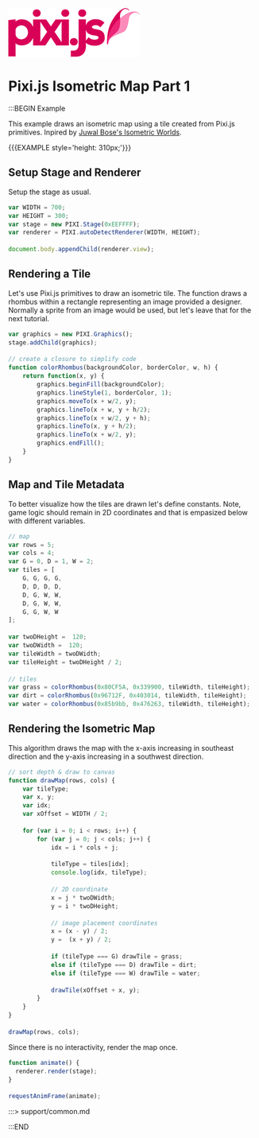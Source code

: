 <a href='index.html'>
  <img id="logo" src="img/pixi.png" />
</a>

# Pixi.js Isometric Map Part 1

:::BEGIN Example

This example draws an isometric map using a tile created from Pixi.js primitives. Inpired by [Juwal Bose's Isometric Worlds](http://gamedev.tutsplus.com/tutorials/implementation/creating-isometric-worlds-a-primer-for-game-developers/).

{{{EXAMPLE style='height: 310px;'}}}

## Setup Stage and Renderer

Setup the stage as usual.

```js
var WIDTH = 700;
var HEIGHT = 300;
var stage = new PIXI.Stage(0xEEFFFF);
var renderer = PIXI.autoDetectRenderer(WIDTH, HEIGHT);

document.body.appendChild(renderer.view);
```

## Rendering a Tile

Let's use Pixi.js primitives to draw an isometric tile. The function draws a rhombus
within a rectangle representing an image provided a designer. Normally a sprite from an
image would be used, but let's leave that for the next tutorial.

```js
var graphics = new PIXI.Graphics();
stage.addChild(graphics);

// create a closure to simplify code
function colorRhombus(backgroundColor, borderColor, w, h) {
    return function(x, y) {
        graphics.beginFill(backgroundColor);
        graphics.lineStyle(1, borderColor, 1);
        graphics.moveTo(x + w/2, y);
        graphics.lineTo(x + w, y + h/2);
        graphics.lineTo(x + w/2, y + h);
        graphics.lineTo(x, y + h/2);
        graphics.lineTo(x + w/2, y);
        graphics.endFill();
    }
}
```

## Map and Tile Metadata

To better visualize how the tiles are drawn let's define constants.
Note, game logic should remain in 2D coordinates and that is empasized below
with different variables.

```js
// map
var rows = 5;
var cols = 4;
var G = 0, D = 1, W = 2;
var tiles = [
    G, G, G, G,
    D, D, D, D,
    D, G, W, W,
    D, G, W, W,
    G, G, W, W
];

var twoDHeight =  120;
var twoDWidth =  120;
var tileWidth = twoDWidth;
var tileHeight = twoDHeight / 2;

// tiles
var grass = colorRhombus(0x80CF5A, 0x339900, tileWidth, tileHeight);
var dirt = colorRhombus(0x96712F, 0x403014, tileWidth, tileHeight);
var water = colorRhombus(0x85b9bb, 0x476263, tileWidth, tileHeight);
```

## Rendering the Isometric Map

This algorithm draws the map with the x-axis increasing
in southeast direction and the y-axis increasing in a southwest direction.

```js
// sort depth & draw to canvas
function drawMap(rows, cols) {
    var tileType;
    var x, y;
    var idx;
    var xOffset = WIDTH / 2;

    for (var i = 0; i < rows; i++) {
        for (var j = 0; j < cols; j++) {
            idx = i * cols + j;

            tileType = tiles[idx];
            console.log(idx, tileType);

            // 2D coordinate
            x = j * twoDWidth;
            y = i * twoDHeight;

            // image placement coordinates
            x = (x - y) / 2;
            y =  (x + y) / 2;

            if (tileType === G) drawTile = grass;
            else if (tileType === D) drawTile = dirt;
            else if (tileType === W) drawTile = water;

            drawTile(xOffset + x, y);
        }
    }
}

drawMap(rows, cols);
```

Since there is no interactivity, render the map once.

```js
function animate() {
  renderer.render(stage);
}

requestAnimFrame(animate);
```

:::> support/common.md


:::END
